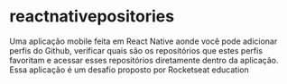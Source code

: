# reactnativepositories
Uma aplicação mobile feita em React Native aonde você pode adicionar perfis do Github, verificar quais são os repositórios que estes perfis favoritam e acessar esses repositórios diretamente dentro da aplicação. Essa aplicação é um desafio proposto por Rocketseat education
